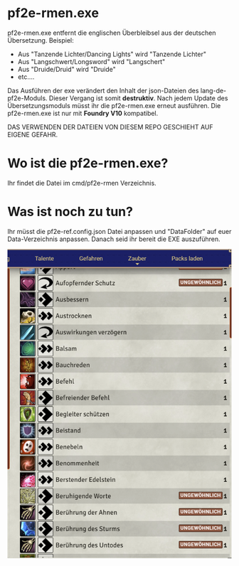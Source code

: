 # pf2e-rmen.exe
pf2e-rmen.exe entfernt die englischen Überbleibsel aus der deutschen Übersetzung.
Beispiel:
* Aus "Tanzende Lichter/Dancing Lights" wird "Tanzende Lichter"
* Aus "Langschwert/Longsword" wird "Langschert"
* Aus "Druide/Druid" wird "Druide"
* etc....

Das Ausführen der exe verändert den Inhalt der json-Dateien des lang-de-pf2e-Moduls. Dieser Vergang ist somit **destruktiv**. Nach jedem Update des Übersetzungsmoduls müsst ihr die pf2e-rmen.exe erneut ausführen.
Die pf2e-rmen.exe ist nur mit **Foundry V10** kompatibel.

DAS VERWENDEN DER DATEIEN VON DIESEM REPO GESCHIEHT AUF EIGENE GEFAHR.

# Wo ist die pf2e-rmen.exe?
Ihr findet die Datei im cmd/pf2e-rmen Verzeichnis.

# Was ist noch zu tun?
Ihr müsst die pf2e-ref.config.json Datei anpassen und "DataFolder" auf euer Data-Verzeichnis anpassen. Danach seid ihr bereit die EXE auszuführen.

![This is an image](zauber.png)
